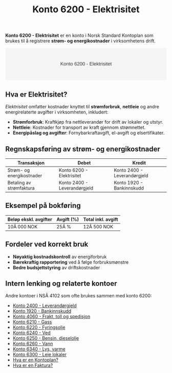﻿---
title: "Konto 6200 - Elektrisitet"
seoTitle: "6200-elektrisitet"
description: '**Konto 6200 - Elektrisitet** er en konto i Norsk Standard Kontoplan som brukes til å registrere **strøm- og energikostnader** i virksomhetens drift.'
---

**Konto 6200 - Elektrisitet** er en konto i Norsk Standard Kontoplan som brukes til å registrere **strøm- og energikostnader** i virksomhetens drift.

![Illustrasjon av konto 6200 Elektrisitet](6200-elektrisitet-image.svg)

## Hva er Elektrisitet?

*Elektrisitet* omfatter kostnader knyttet til **strømforbruk**, **nettleie** og andre energirelaterte avgifter i virksomheten, inkludert:

* **Strømforbruk**: Kraftkjøp fra nettleverandør for drift av lokaler og utstyr.
* **Nettleie**: Kostnader for transport av kraft gjennom strømnettet.
* **Energipåslag og avgifter**: Fornybarkraftavgift, el-avgift og elsertifikater.

## Regnskapsføring av strøm- og energikostnader

| Transaksjon               | Debet                     | Kredit                       |
|---------------------------|---------------------------|------------------------------|
| Strøm- og energikostnader | Konto 6200 - Elektrisitet | Konto 2400 - Leverandørgjeld |
| Betaling av strømfaktura  | Konto 2400 - Leverandørgjeld | Konto 1920 - Bankinnskudd |

## Eksempel på bokføring

| Beløp ekskl. avgifter | Avgift (%) | Total inkl. avgift |
|-----------------------|------------|--------------------|
| 10Â 000 NOK            | 25Â %       | 12Â 500 NOK         |

## Fordeler ved korrekt bruk

* **Nøyaktig kostnadskontroll** av energiforbruk
* **Bærekraftig rapportering** ved å følge forbruksmønstre
* **Bedre budsjettstyring** av driftskostnader

## Intern lenking og relaterte kontoer

Andre kontoer i NSÂ 4102 som ofte brukes sammen med konto 6200:

* [Konto 2400 - Leverandørgjeld](/blogs/kontoplan/2400-leverandorgjeld "Konto 2400 - Leverandørgjeld")
* [Konto 1920 - Bankinnskudd](/blogs/kontoplan/1920-bankinnskudd "Konto 1920 - Bankinnskudd")
* [Konto 4060 - Frakt, toll og spedisjon](/blogs/kontoplan/4060-frakt-toll-og-spedisjon "Konto 4060 - Frakt, toll og spedisjon")
* [Konto 6210 - Gass](/blogs/kontoplan/6210-gass "Konto 6210 - Gass")
* [Konto 6220 - Fyringsolje](/blogs/kontoplan/6220-fyringsolje "Konto 6220 - Fyringsolje")
* [Konto 6240 - Ved](/blogs/kontoplan/6240-ved "Konto 6240 - Ved")
* [Konto 6250 - Bensin, dieselolje](/blogs/kontoplan/6250-bensin-dieselolje "Konto 6250 - Bensin, dieselolje")
* [Konto 6260 - Vann](/blogs/kontoplan/6260-vann "Konto 6260 - Vann")
* [Konto 6340 - Lys, varme](/blogs/kontoplan/6340-lys-varme "Konto 6340 - Lys, varme")
* [Konto 6300 - Leie lokaler](/blogs/kontoplan/6300-leie-lokaler "Konto 6300 - Leie lokaler")
* [Hva er en Kontoplan?](/blogs/regnskap/hva-er-kontoplan "Hva er en Kontoplan? Komplett Guide til Kontoplaner i Norsk Regnskap")
* [Hva er en Faktura?](/blogs/regnskap/hva-er-en-faktura "Hva er en Faktura? En Guide til Norske Fakturakrav")






